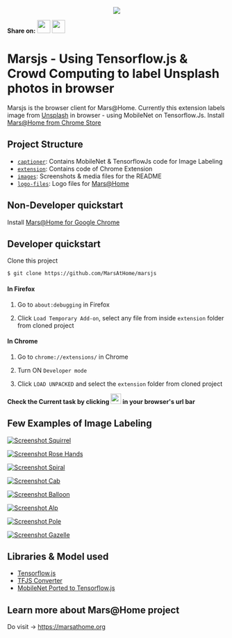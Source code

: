 <p align="center">
  <a href="https://chrome.google.com/webstore/detail/marshome/dikaddifgkonkicimbgikbcbaagajjhj"><img src="./images/banner.PNG?raw=true"></a>

  **Share on:** <a href="https://news.ycombinator.com/submitlink?u=https://github.com/MarsAtHome/marsjs&t=Labeling Unsplash.com photos using Tensorflow.js in your browser"><img src="./images/hacker-news.png" width="30px;"></a>
  <a href="https://twitter.com/home?status=Using%20Deep%20Learning,%20Label%20Unsplash.com%20photos%20with%20Tensorflow.js%20in%20your%20browser%3A%20https%3A//github.com/MarsAtHome/marsjs"><img src="./images/twitter.png" width="30px;"></a>
</p>

# Marsjs - Using Tensorflow.js & Crowd Computing to label Unsplash photos in browser

Marsjs is the browser client for Mars@Home. Currently this extension labels image from [Unsplash](https://unsplash.com) in browser - using MobileNet on Tensorflow.Js. Install [Mars@Home from Chrome Store](https://chrome.google.com/webstore/detail/marshome/dikaddifgkonkicimbgikbcbaagajjhj)

## Project Structure

* [`captioner`](./captioner): Contains MobileNet & TensorflowJs code for Image Labeling
* [`extension`](./extension): Contains code of Chrome Extension
* [`images`](./images): Screenshots & media files for the README
* [`logo-files`](./logo-files): Logo files for [Mars@Home](https://github.com/MarsAtHome/)

## Non-Developer quickstart
Install [Mars@Home for Google Chrome](https://chrome.google.com/webstore/detail/marshome/dikaddifgkonkicimbgikbcbaagajjhj)

## Developer quickstart

Clone this project

```
$ git clone https://github.com/MarsAtHome/marsjs
```

#### In Firefox
1. Go to `about:debugging` in Firefox

2. Click `Load Temporary Add-on`, select any file from inside `extension` folder from cloned project

#### In Chrome
1. Go to `chrome://extensions/` in Chrome

2. Turn ON `Developer mode`

3. Click `LOAD UNPACKED` and select the `extension` folder from cloned project

**Check the Current task by clicking <img src="./logo-files/MarsAtHome.png?raw=true" width="24" height="24"> in your browser's url bar**

## Few Examples of Image Labeling

[![Screenshot Squirrel](./images/ss5.png?raw=true)](https://chrome.google.com/webstore/detail/marshome/dikaddifgkonkicimbgikbcbaagajjhj)

[![Screenshot Rose Hands](./images/ss3.png?raw=true)](https://chrome.google.com/webstore/detail/marshome/dikaddifgkonkicimbgikbcbaagajjhj)

[![Screenshot Spiral](./images/ss4.png?raw=true)](https://chrome.google.com/webstore/detail/marshome/dikaddifgkonkicimbgikbcbaagajjhj)

[![Screenshot Cab](./images/ss6.png?raw=true)](https://chrome.google.com/webstore/detail/marshome/dikaddifgkonkicimbgikbcbaagajjhj)

[![Screenshot Balloon](./images/ss8.png?raw=true)](https://chrome.google.com/webstore/detail/marshome/dikaddifgkonkicimbgikbcbaagajjhj)

[![Screenshot Alp](./images/ss7.png?raw=true)](https://chrome.google.com/webstore/detail/marshome/dikaddifgkonkicimbgikbcbaagajjhj)

[![Screenshot Pole](./images/ss2.png?raw=true)](https://chrome.google.com/webstore/detail/marshome/dikaddifgkonkicimbgikbcbaagajjhj)

[![Screenshot Gazelle](./images/ss1.png?raw=true)](https://chrome.google.com/webstore/detail/marshome/dikaddifgkonkicimbgikbcbaagajjhj)


## Libraries & Model used

* [Tensorflow.js](https://github.com/tensorflow/tfjs)
* [TFJS Converter](https://github.com/tensorflow/tfjs-converter)
* [MobileNet Ported to Tensorflow.js](https://github.com/tensorflow/tfjs-converter/tree/master/demo/mobilenet)

## Learn more about Mars@Home project
Do visit → https://marsathome.org
